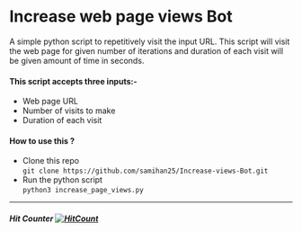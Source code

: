 # Increase web page views Bot
A simple python script to repetitively visit the input URL.
This script will visit the web page for given number of iterations and duration of each visit will be given amount of time in seconds.


#### This script accepts three inputs:-
- Web page URL
- Number of visits to make
- Duration of each visit


#### How to use this ?
- Clone this repo <br />
    `git clone https://github.com/samihan25/Increase-views-Bot.git`
- Run the python script <br />
    `python3 increase_page_views.py`

-------------------------------------------
##### Hit Counter [![HitCount](http://hits.dwyl.com/samihan25/Increase-youtube-views-Bot.svg)](http://hits.dwyl.com/samihan25/Increase-youtube-views-Bot)

